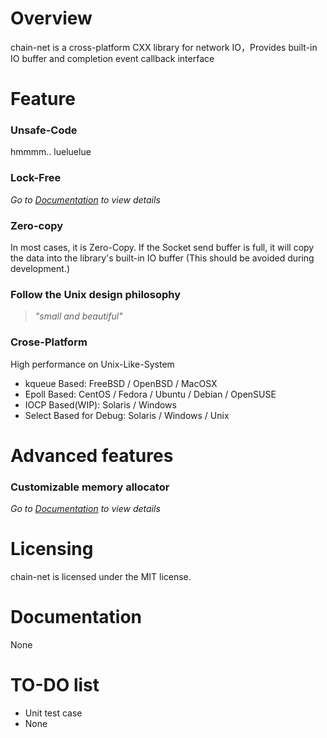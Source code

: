 # Overview
chain-net is a cross-platform CXX library for network IO，Provides built-in IO buffer and completion event callback interface

# Feature
### Unsafe-Code
hmmmm.. lueluelue

### Lock-Free
*Go to [Documentation](https://github.com/Xarvie/chain-net/blob/master/README.md#documentation) to view details*

### Zero-copy
In most cases, it is Zero-Copy. If the Socket send buffer is full, it will copy the data into the library's built-in IO buffer (This should be avoided during development.)

### Follow the Unix design philosophy
>*"small and beautiful"*

### Crose-Platform
High performance on Unix-Like-System
- kqueue Based: FreeBSD / OpenBSD / MacOSX
- Epoll Based: CentOS / Fedora / Ubuntu / Debian / OpenSUSE
- IOCP Based(WIP): Solaris / Windows
- Select Based for Debug: Solaris / Windows / Unix

# Advanced features
### Customizable memory allocator

*Go to [Documentation](https://github.com/Xarvie/chain-net/blob/master/README.md#documentation) to view details*

# Licensing

chain-net is licensed under the MIT license. 

# Documentation

None

# TO-DO list

- Unit test case
- None
